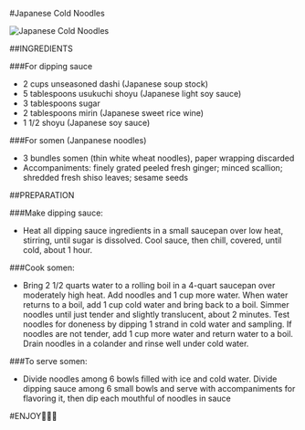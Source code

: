 #Japanese Cold Noodles

![Japanese Cold Noodles](http://www.noobcook.com/wp-content/uploads/2012/03/zaru_soba.jpg)

##INGREDIENTS


###For dipping sauce

- 2 cups unseasoned dashi (Japanese soup stock)
- 5 tablespoons usukuchi shoyu (Japanese light soy sauce)
- 3 tablespoons sugar
- 2 tablespoons mirin (Japanese sweet rice wine)
- 1 1/2 shoyu (Japanese soy sauce)

###For somen (Janpanese noodles)

- 3 bundles somen (thin white wheat noodles), paper wrapping discarded
- Accompaniments: finely grated peeled fresh ginger; minced scallion; shredded fresh shiso leaves; sesame seeds


##PREPARATION


###Make dipping sauce:

- Heat all dipping sauce ingredients in a small saucepan over low heat, stirring, until sugar is dissolved. Cool sauce, then chill, covered, until cold, about 1 hour.

###Cook somen:

- Bring 2 1/2 quarts water to a rolling boil in a 4-quart saucepan over moderately high heat. Add noodles and 1 cup more water. When water returns to a boil, add 1 cup cold water and bring back to a boil. Simmer noodles until just tender and slightly translucent, about 2 minutes. Test noodles for doneness by dipping 1 strand in cold water and sampling. If noodles are not tender, add 1 cup more water and return water to a boil. Drain noodles in a colander and rinse well under cold water.

###To serve somen:

- Divide noodles among 6 bowls filled with ice and cold water. Divide dipping sauce among 6 small bowls and serve with accompaniments for flavoring it, then dip each mouthful of noodles in sauce

#ENJOY🍜🍜🍜
